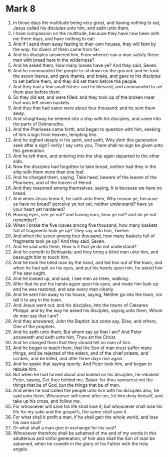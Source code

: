 ﻿# Mark 8
1. In those days the multitude being very great, and having nothing to eat, Jesus called his disciples unto him, and saith unto them, 
2. I have compassion on the multitude, because they have now been with me three days, and have nothing to eat: 
3. And if I send them away fasting to their own houses, they will faint by the way: for divers of them came from far. 
4. And his disciples answered him, From whence can a man satisfy these men with bread here in the wilderness? 
5. And he asked them, How many loaves have ye? And they said, Seven. 
6. And he commanded the people to sit down on the ground: and he took the seven loaves, and gave thanks, and brake, and gave to his disciples to set before them; and they did set them before the people. 
7. And they had a few small fishes: and he blessed, and commanded to set them also before them. 
8. So they did eat, and were filled: and they took up of the broken meat that was left seven baskets. 
9. And they that had eaten were about four thousand: and he sent them away. 
10.  And straightway he entered into a ship with his disciples, and came into the parts of Dalmanutha. 
11. And the Pharisees came forth, and began to question with him, seeking of him a sign from heaven, tempting him. 
12. And he sighed deeply in his spirit, and saith, Why doth this generation seek after a sign? verily I say unto you, There shall no sign be given unto this generation. 
13. And he left them, and entering into the ship again departed to the other side. 
14.  Now the disciples had forgotten to take bread, neither had they in the ship with them more than one loaf. 
15. And he charged them, saying, Take heed, beware of the leaven of the Pharisees, and of the leaven of Herod. 
16. And they reasoned among themselves, saying, It is because we have no bread. 
17. And when Jesus knew it, he saith unto them, Why reason ye, because ye have no bread? perceive ye not yet, neither understand? have ye your heart yet hardened? 
18. Having eyes, see ye not? and having ears, hear ye not? and do ye not remember? 
19. When I brake the five loaves among five thousand, how many baskets full of fragments took ye up? They say unto him, Twelve. 
20. And when the seven among four thousand, how many baskets full of fragments took ye up? And they said, Seven. 
21. And he said unto them, How is it that ye do not understand? 
22.  And he cometh to Bethsaida; and they bring a blind man unto him, and besought him to touch him. 
23. And he took the blind man by the hand, and led him out of the town; and when he had spit on his eyes, and put his hands upon him, he asked him if he saw ought. 
24. And he looked up, and said, I see men as trees, walking. 
25. After that he put his hands again upon his eyes, and made him look up: and he was restored, and saw every man clearly. 
26. And he sent him away to his house, saying, Neither go into the town, nor tell it to any in the town. 
27.  And Jesus went out, and his disciples, into the towns of Cæsarea Philippi: and by the way he asked his disciples, saying unto them, Whom do men say that I am? 
28. And they answered, John the Baptist: but some say, Elias; and others, One of the prophets. 
29. And he saith unto them, But whom say ye that I am? And Peter answereth and saith unto him, Thou art the Christ. 
30. And he charged them that they should tell no man of him. 
31. And he began to teach them, that the Son of man must suffer many things, and be rejected of the elders, and of the chief priests, and scribes, and be killed, and after three days rise again. 
32. And he spake that saying openly. And Peter took him, and began to rebuke him. 
33. But when he had turned about and looked on his disciples, he rebuked Peter, saying, Get thee behind me, Satan: for thou savourest not the things that be of God, but the things that be of men. 
34.  And when he had called the people unto him with his disciples also, he said unto them, Whosoever will come after me, let him deny himself, and take up his cross, and follow me. 
35. For whosoever will save his life shall lose it; but whosoever shall lose his life for my sake and the gospel’s, the same shall save it. 
36. For what shall it profit a man, if he shall gain the whole world, and lose his own soul? 
37. Or what shall a man give in exchange for his soul? 
38. Whosoever therefore shall be ashamed of me and of my words in this adulterous and sinful generation; of him also shall the Son of man be ashamed, when he cometh in the glory of his Father with the holy angels. 
